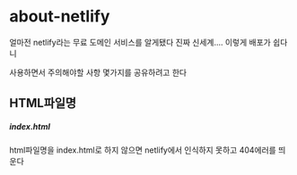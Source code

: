 # about-netlify

얼마전 netlify라는 무료 도메인 서비스를 알게됐다 진짜 신세계.... 이렇게 배포가 쉽다니

사용하면서 주의해야할 사항 몇가지를 공유하려고 한다

## HTML파일명

##### index.html
html파일명을 index.html로 하지 않으면 netlify에서 인식하지 못하고 404에러를 띄운다
